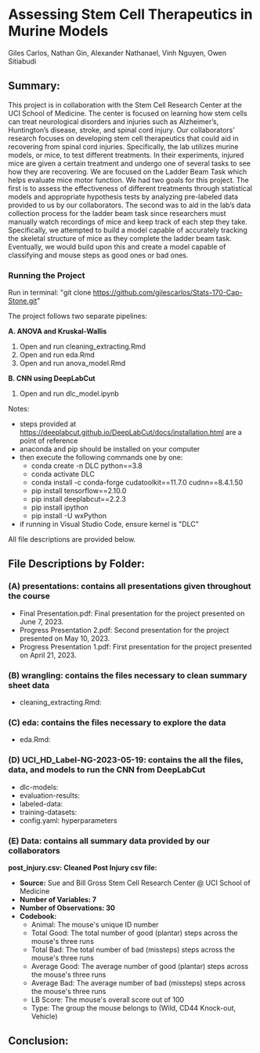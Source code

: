 # Assessing Stem Cell Therapeutics in Murine Models 

Giles Carlos,  Nathan Gin, Alexander Nathanael, Vinh Nguyen, Owen Sitiabudi

## Summary:

This project is in collaboration with the Stem Cell Research Center at the UCI School of Medicine. The center is focused on learning how stem cells can treat neurological disorders and injuries such as Alzheimer’s, Huntington’s disease, stroke, and spinal cord injury. Our collaborators’ research focuses on developing stem cell therapeutics that could aid in recovering from spinal cord injuries. Specifically, the lab utilizes murine models, or mice, to test different treatments. In their experiments, injured mice are given a certain treatment and undergo one of several tasks to see how they are recovering. We are focused on the Ladder Beam Task which helps evaluate mice motor function. We had two goals for this project. The first is to assess the effectiveness of different treatments through statistical models and appropriate hypothesis tests by analyzing pre-labeled data provided to us by our collaborators. The second was to aid in the lab’s data collection process for the ladder beam task since researchers must manually watch recordings of mice and keep track of each step they take. Specifically, we attempted to build a model capable of accurately tracking the skeletal structure of mice as they complete the ladder beam task. Eventually, we would build upon this and create a model capable of classifying and mouse steps as good ones or bad ones. 


### Running the Project

Run in terminal: "git clone https://github.com/gilescarlos/Stats-170-Cap-Stone.git"

The project follows two separate pipelines: 

__A. ANOVA and Kruskal-Wallis__

1. Open and run cleaning_extracting.Rmd
2. Open and run eda.Rmd
3. Open and run anova_model.Rmd

__B. CNN using DeepLabCut__

1. Open and run dlc_model.ipynb

Notes: 

- steps provided at https://deeplabcut.github.io/DeepLabCut/docs/installation.html are a point of reference
- anaconda and pip should be installed on your computer
- then execute the following commands one by one: 
  - conda create -n DLC python==3.8
  - conda activate DLC
  - conda install -c conda-forge cudatoolkit==11.7.0 cudnn==8.4.1.50
  - pip install tensorflow==2.10.0
  - pip install deeplabcut==2.2.3
  - pip install ipython
  - pip install -U wxPython
- if running in Visual Studio Code, ensure kernel is "DLC"

All file descriptions are provided below. 

## File Descriptions by Folder: 

### (A) presentations: contains all presentations given throughout the course

- Final Presentation.pdf: Final presentation for the project presented on June 7, 2023.
- Progress Presentation 2.pdf: Second presentation for the project presented on May 10, 2023.
- Progress Presentation 1.pdf: First presentation for the project presented on April 21, 2023.

### (B) wrangling: contains the files necessary to clean summary sheet data

- cleaning_extracting.Rmd: 

### (C) eda: contains the files necessary to explore the data

- eda.Rmd: 

### (D) UCI_HD_Label-NG-2023-05-19: contains the all the files, data, and models to run the CNN from DeepLabCut

- dlc-models: 
- evaluation-results: 
- labeled-data: 
- training-datasets: 
- config.yaml: hyperparameters 

### 

### (E) Data: contains all summary data provided by our collaborators

__post_injury.csv: Cleaned Post Injury csv file:__

- **Source:** Sue and Bill Gross Stem Cell Research Center @ UCI School of Medicine
- **Number of Variables: 7**
- **Number of Observations: 30**
- **Codebook:**
  - Animal: The mouse's unique ID number
  - Total Good: The total number of good (plantar) steps across the mouse's three runs
  - Total Bad: The total number of bad (missteps) steps across the mouse's three runs
  - Average Good: The average number of good (plantar) steps across the mouse's three runs
  - Average Bad: The average number of bad (missteps) steps across the mouse's three runs
  - LB Score: The mouse's overall score out of 100
  - Type: The group the mouse belongs to (Wild, CD44 Knock-out, Vehicle)

## Conclusion: 

